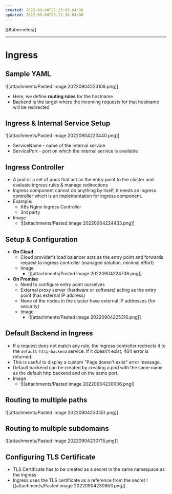 ```yaml
---
created: 2022-09-04T22:23:05-04:00
updated: 2022-09-04T23:11:38-04:00
---
```

[[Kubernetes]]

---
# Ingress

## Sample YAML
![[attachments/Pasted image 20220904223108.png]]
- Here, we define **routing rules** for the hostname
- Backend is the target where the incoming requests for that hostname will be redirected

## Ingress & Internal Service Setup
![[attachments/Pasted image 20220904223440.png]]
- ServiceName - name of the internal service
- ServicePort - port on which the internal service is available

## Ingress Controller
- A pod or a set of pods that act as the entry point to the cluster and evaluate ingress rules & manage redirections
- Ingress component cannot do anything by itself, it needs an ingress controller which is an implementation for ingress component.
- Example:
	- K8s Nginx Ingress Controller
	- 3rd party
- Image
	- ![[attachments/Pasted image 20220904224433.png]]

## Setup & Configuration
- **On Cloud**
	- Cloud provider's load balancer acts as the entry point and forwards request to ingress controller (managed solution, minimal effort)
	- Image
		- ![[attachments/Pasted image 20220904224738.png]]
- **On Premise**
	- Need to configure entry point ourselves
	- External proxy server (hardware or software) acting as the entry point (has external IP address)
	- None of the nodes in the cluster have external IP addresses (for security)
	- Image
		- ![[attachments/Pasted image 20220904225310.png]]

## Default Backend in Ingress
- If a request does not match any rule, the ingress controller redirects it to the
   `default-http-backend` service. If it doesn't exist, 404 error is returned. 
- This is useful to display a custom "Page doesn't exist" error message.
- Default backend can be created by creating a pod with the same name as the default http backend and on the same port.
- Image
	- ![[attachments/Pasted image 20220904230006.png]]

## Routing to multiple paths
![[attachments/Pasted image 20220904230551.png]]

## Routing to multiple subdomains
![[attachments/Pasted image 20220904230715.png]]

## Configuring TLS Certificate
- TLS Certificate has to be created as a secret in the same namespace as the ingress
- Ingress uses the TLS certificate as a reference from the secret
![[attachments/Pasted image 20220904230853.png]]